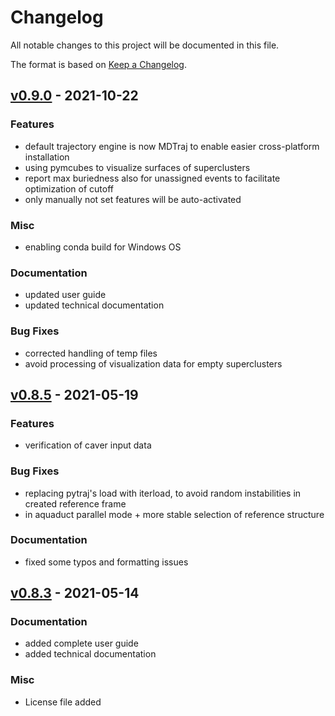# Changelog
All notable changes to this project will be documented in this file.

The format is based on [Keep a Changelog](http://keepachangelog.com/en/1.0.0/).

## [v0.9.0](https://github.com/labbit-eu/transport_tools/releases/tag/v0.9.0) - 2021-10-22
### Features
- default trajectory engine is now MDTraj to enable easier cross-platform installation
- using pymcubes to visualize surfaces of superclusters
- report max buriedness also for unassigned events to facilitate optimization of cutoff
- only manually not set features will be auto-activated

### Misc
- enabling conda build for Windows OS

### Documentation
- updated user guide 
- updated technical documentation 

### Bug Fixes
- corrected handling of temp files
- avoid processing of visualization data for empty superclusters


## [v0.8.5](https://github.com/labbit-eu/transport_tools/releases/tag/v0.8.5) - 2021-05-19
### Features
- verification of caver input data

### Bug Fixes
- replacing pytraj's load with iterload, to avoid random instabilities in created reference frame
- in aquaduct parallel mode + more stable selection of reference structure 

### Documentation
- fixed some typos and formatting issues 



## [v0.8.3](https://github.com/labbit-eu/transport_tools/releases/tag/v0.8.3) - 2021-05-14
### Documentation
- added complete user guide 
- added technical documentation 

### Misc
- License file added
